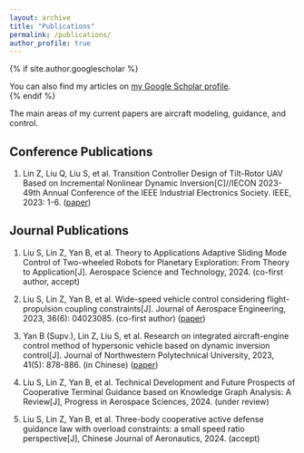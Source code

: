 ```yaml
---
layout: archive
title: "Publications"
permalink: /publications/
author_profile: true
---
```


{% if site.author.googlescholar %}
  <div class="wordwrap">You can also find my articles on <a href="{{site.author.googlescholar}}">my Google Scholar profile</a>.</div>
{% endif %}

The main areas of my current papers are aircraft modeling, guidance, and control.
## Conference Publications
1. Lin Z, Liu Q, Liu S, et al. Transition Controller Design of Tilt-Rotor UAV Based on Incremental Nonlinear Dynamic Inversion[C]//IECON 2023-49th Annual Conference of the IEEE Industrial Electronics Society. IEEE, 2023: 1-6. ([paper](https://ieeexplore.ieee.org/abstract/document/10312014))

## Journal Publications

1. Liu S, Lin Z, Yan B, et al. Theory to Applications Adaptive Sliding Mode Control of Two-wheeled Robots for Planetary Exploration: From Theory to Application[J]. Aerospace Science and Technology, 2024. (co-first author, accept)

2. Liu S, Lin Z, Yan B, et al. Wide-speed vehicle control considering flight-propulsion coupling constraints[J]. Journal of Aerospace Engineering, 2023, 36(6): 04023085. (co-first author) ([paper](https://ascelibrary.org/doi/abs/10.1061/JAEEEZ.ASENG-5066))

3. Yan B (Supv.), Lin Z, Liu S, et al. Research on integrated aircraft-engine control method of hypersonic vehicle based on dynamic inversion control[J]. Journal of Northwestern Polytechnical University, 2023, 41(5): 878-886. (in Chinese) ([paper](https://www.jnwpu.org/articles/jnwpu/abs/2023/05/jnwpu2023415p878/jnwpu2023415p878.html))

4. Liu S, Lin Z, Yan B, et al. Technical Development and Future Prospects of Cooperative Terminal Guidance based on Knowledge Graph  Analysis: A Review[J], Progress in Aerospace Sciences, 2024. (under review)

5. Liu S, Lin Z, Yan B, et al. Three-body cooperative active defense guidance law with overload constraints: a small speed ratio perspective[J], Chinese Journal of Aeronautics, 2024. (accept)


